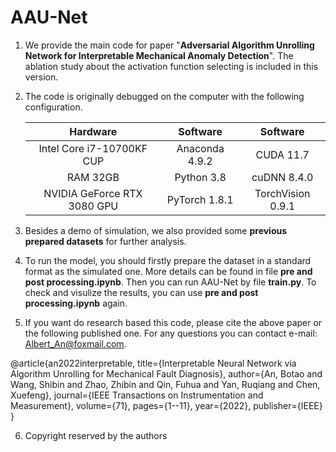 # AAU-Net

1. We provide the main code for paper "**Adversarial Algorithm Unrolling Network for Interpretable Mechanical Anomaly Detection**". The ablation study about the activation function selecting is included in this version. 

   

2. The code is originally debugged on the computer with the following configuration.

   |          Hardware           |    Software    |     Software      |
   | :-------------------------: | :------------: | :---------------: |
   |  Intel Core i7-10700KF CUP  | Anaconda 4.9.2 |     CUDA 11.7     |
   |          RAM 32GB           |   Python 3.8   |    cuDNN 8.4.0    |
   | NVIDIA GeForce RTX 3080 GPU | PyTorch 1.8.1  | TorchVision 0.9.1 |



3. Besides a demo of simulation, we also provided some **previous prepared datasets** for further analysis.

   

4. To run the model, you should firstly prepare the dataset in a standard format as the simulated one. More details can be found in file **pre and post processing.ipynb**. Then you can run AAU-Net by file **train.py**. To check and visulize the results, you can use **pre and post processing.ipynb** again. 

   

5. If you want do research based this code, please cite the above paper or the following published one. For any questions you can contact e-mail: Albert_An@foxmail.com. 

@article{an2022interpretable,
	title={Interpretable Neural Network via Algorithm Unrolling for Mechanical Fault Diagnosis},
	author={An, Botao and Wang, Shibin and Zhao, Zhibin and Qin, Fuhua and Yan, Ruqiang and Chen, Xuefeng},
	journal={IEEE Transactions on Instrumentation and Measurement},
	volume={71},
	pages={1--11},
	year={2022},
	publisher={IEEE}
}
   

6. Copyright reserved by the authors

